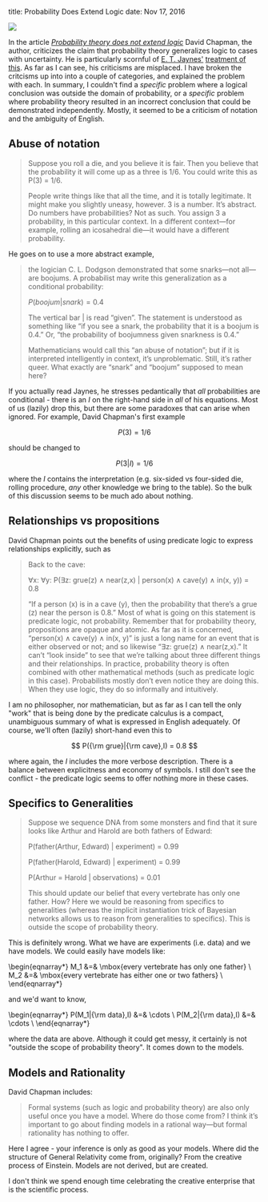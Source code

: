 title: Probability Does Extend Logic
date: Nov 17, 2016

<Img src="images/horsehead1.png">

In the article [*Probability theory does not extend logic*](https://meaningness.com/probability-and-logic) David Chapman, the author, criticizes the claim that probability theory generalizes logic to cases with uncertainty.  He is particularly scornful of [E. T. Jaynes'](https://en.wikipedia.org/wiki/Edwin_Thompson_Jaynes) [treatment of this](http://bayes.wustl.edu/etj/prob/book.pdf).  As far as I can see, his criticisms are misplaced.  I have broken the critcisms up into into a couple of categories, and explained the problem with each.  In summary, I couldn't find a *specific* problem where a logical conclusion was outside the domain of probability, or a *specific* problem where probability theory resulted in an incorrect conclusion that could be demonstrated independently.  Mostly, it seemed to be a criticism of notation and the ambiguity of English.

## Abuse of notation

> Suppose you roll a die, and you believe it is fair. Then you believe that the probability it will come up as a three is 1/6. You could write this as P(3) = 1/6.
> 
> People write things like that all the time, and it is totally legitimate. It might make you slightly uneasy, however. 3 is a number. It’s abstract. Do numbers have probabilities? Not as such. You assign 3 a probability, in this particular context. In a different context—for example, rolling an icosahedral die—it would have a different probability.
> 

He goes on to use a more abstract example,

> the logician C. L. Dodgson demonstrated that some snarks—not all—are boojums. A probabilist may write this generalization as a conditional probability:
> 
> $P(boojum|snark) = 0.4$
> 
> The vertical bar | is read “given”. The statement is understood as something like “if you see a snark, the probability that it is a boojum is 0.4.” Or, “the probability of boojumness given snarkness is 0.4.”
> 
> Mathematicians would call this “an abuse of notation”; but if it is interpreted intelligently in context, it’s unproblematic. Still, it’s rather queer. What exactly are “snark” and “boojum” supposed to mean here?
> 

If you actually read Jaynes, he stresses pedantically that *all* probabilities are conditional - there is an $I$ on the right-hand side in *all* of his equations.  Most of us (lazily) drop this, but there are some paradoxes that can arise when ignored.  For example, David Chapman's first example 

$$
P(3)=1/6
$$

should be changed to

$$
P(3|I)=1/6
$$

where the $I$ contains the interpretation (e.g. six-sided vs four-sided die, rolling procedure, *any* other knowledge we bring to the table).  So the bulk of this discussion seems to be much ado about nothing.

## Relationships vs propositions

David Chapman points out the benefits of using predicate logic to express relationships explicitly, such as 

> Back to the cave:
> 
> ∀x: ∀y: P(∃z: grue(z) ∧ near(z,x) | person(x) ∧ cave(y) ∧ in(x, y)) = 0.8
> 
> “If a person (x) is in a cave (y), then the probability that there’s a grue (z) near the person is 0.8.” Most of what is going on this statement is predicate logic, not probability. Remember that for probability theory, propositions are opaque and atomic. As far as it is concerned, “person(x) ∧ cave(y) ∧ in(x, y)” is just a long name for an event that is either observed or not; and so likewise “∃z: grue(z) ∧ near(z,x).” It can’t “look inside” to see that we’re talking about three different things and their relationships.
> In practice, probability theory is often combined with other mathematical methods (such as predicate logic in this case). Probabilists mostly don’t even notice they are doing this. When they use logic, they do so informally and intuitively.

I am no philosopher, nor mathematician, but as far as I can tell the only "work" that is being done by the predicate calculus is a compact, unambiguous  summary of what is expressed in English adequately.  Of course, we'll often (lazily) short-hand even this to 

$$
P({\rm grue}|{\rm cave},I) = 0.8
$$

where again, the $I$ includes the more verbose description.  There is a balance between explicitness and economy of symbols.  I still don't see the conflict - the predicate logic seems to offer nothing more in these cases.

## Specifics to Generalities

> Suppose we sequence DNA from some monsters and find that it sure looks like Arthur and Harold are both fathers of Edward:
> 
> P(father(Arthur, Edward) | experiment) = 0.99
> 
> P(father(Harold, Edward) | experiment) = 0.99
> 
> P(Arthur = Harold | observations) = 0.01
> 
> This should update our belief that every vertebrate has only one father. How?
> Here we would be reasoning from specifics to generalities (whereas the implicit instantiation trick of Bayesian networks allows us to reason from generalities to specifics). This is outside the scope of probability theory.
> 

This is definitely wrong.  What we have are experiments (i.e. data) and we have models.  We could easily have models like:

\begin{eqnarray*}
M_1 &=& \mbox{every vertebrate has only one father} \\
M_2 &=& \mbox{every vertebrate has either one or two fathers} \\
\end{eqnarray*}

and we'd want to know,

\begin{eqnarray*}
P(M_1|{\rm data},I) &=&  \cdots \\
P(M_2|{\rm data},I) &=&  \cdots \\
\end{eqnarray*}

where the data are above.  Although it could get messy, it certainly is not "outside the scope of probability theory".  It comes down to the models.

## Models and Rationality

David Chapman includes:

>Formal systems (such as logic and probability theory) are also only useful once you have a model. Where do those come from? I think it’s important to go about finding models in a rational way—but formal rationality has nothing to offer.

Here I agree - your inference is only as good as your models.  Where did the structure of General Relativity come from, originally?  From the creative process of Einstein.   Models are not derived, but are created.

I don't think we spend enough time celebrating the creative enterprise that is the scientific process. 


